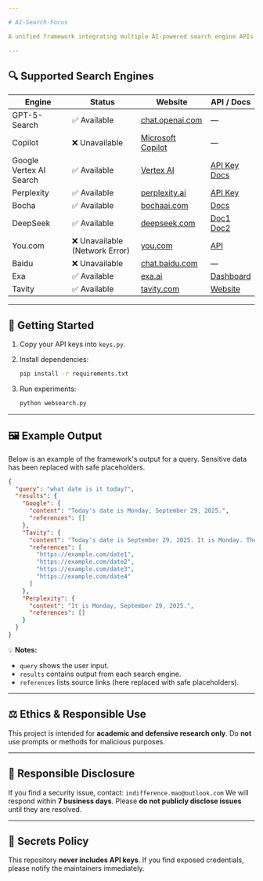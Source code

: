 ```yaml
---

# AI-Search-Focus

A unified framework integrating multiple AI-powered search engine APIs for experimentation and comparison.

---
```


## 🔍 Supported Search Engines

| Engine                  | Status                        | Website                                                                   | API / Docs                                                                                                                              |
| ----------------------- | ----------------------------- | ------------------------------------------------------------------------- | --------------------------------------------------------------------------------------------------------------------------------------- |
| GPT-5-Search            | ✅ Available                   | [chat.openai.com](https://chat.openai.com)                                | —                                                                                                                                       |
| Copilot                 | ❌ Unavailable                 | [Microsoft Copilot](https://www.microsoft.com/en-us/bing/copilot-search/) | —                                                                                                                                       |
| Google Vertex AI Search | ✅ Available                   | [Vertex AI](https://console.cloud.google.com/vertex-ai/tutorials)         | [API Key](https://console.cloud.google.com/apis/credentials/) <br> [Docs](https://ai.google.dev/gemini-api/docs/google-search?hl=zh-cn) |
| Perplexity              | ✅ Available                   | [perplexity.ai](https://www.perplexity.ai/)                               | [API Key](https://www.perplexity.ai/account/api/keys)                                                                                   |
| Bocha                   | ✅ Available                   | [bochaai.com](https://bochaai.com/)                                       | [Docs](https://bocha-ai.feishu.cn/wiki/AT9VwqsrQinss7k84LQcKJY6nDh)                                                                     |
| DeepSeek                | ✅ Available                   | [deepseek.com](https://deepseek.com/)                                     | [Doc1](https://deepseek.csdn.net/67afbce39a0a3d048dcfac68.html) <br> [Doc2](https://console.volcengine.com/)                            |
| You.com                 | ❌ Unavailable (Network Error) | [you.com](https://you.com)                                                | [API](https://api.you.com)                                                                                                              |
| Baidu                   | ❌ Unavailable                 | [chat.baidu.com](https://chat.baidu.com/)                                 | —                                                                                                                                       |
| Exa                     | ✅ Available                   | [exa.ai](https://exa.ai/)                                                 | [Dashboard](https://dashboard.exa.ai/login?redirect=/)                                                                                  |
| Tavity                  | ✅ Available                   | [tavity.com](http://tavity.com/home)                                      | [Website](http://tavity.com/home)                                                                                                       |

---

## 🚀 Getting Started

1. Copy your API keys into `keys.py`.

2. Install dependencies:

   ```bash
   pip install -r requirements.txt
   ```

3. Run experiments:

   ```bash
   python websearch.py
   ```

---

## 🖼 Example Output

Below is an example of the framework's output for a query. Sensitive data has been replaced with safe placeholders.

```json
{
  "query": "what date is it today?",
  "results": {
    "Google": {
      "content": "Today's date is Monday, September 29, 2025.",
      "references": []
    },
    "Tavity": {
      "content": "Today's date is September 29, 2025. It is Monday. The year 2025 is not a leap year.",
      "references": [
        "https://example.com/date1",
        "https://example.com/date2",
        "https://example.com/date3",
        "https://example.com/date4"
      ]
    },
    "Perplexity": {
      "content": "It is Monday, September 29, 2025.",
      "references": []
    }
  }
}
```

💡 **Notes:**

* `query` shows the user input.
* `results` contains output from each search engine.
* `references` lists source links (here replaced with safe placeholders).

---

## ⚖️ Ethics & Responsible Use

This project is intended for **academic and defensive research only**. Do **not** use prompts or methods for malicious purposes.

---

## 📩 Responsible Disclosure

If you find a security issue, contact: `indifference.mao@outlook.com`
We will respond within **7 business days**. Please **do not publicly disclose issues** until they are resolved.

---

## 🔐 Secrets Policy

This repository **never includes API keys**.
If you find exposed credentials, please notify the maintainers immediately.


